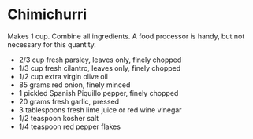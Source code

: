 Chimichurri
===========

Makes 1 cup. Combine all ingredients. A food processor is handy, but not necessary for this quantity.

- 2/3 cup fresh parsley, leaves only, finely chopped
- 1/3 cup fresh cilantro, leaves only, finely chopped
- 1/2 cup extra virgin olive oil
- 85 grams red onion, finely minced
- 1 pickled Spanish Piquillo pepper, finely chopped
- 20 grams fresh garlic, pressed
- 3 tablespoons fresh lime juice or red wine vinegar
- 1/2 teaspoon kosher salt
- 1/4 teaspoon red pepper flakes
